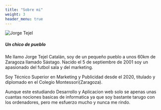 ```yaml
---
title: "Sobre mi"
weight: 3
header_menu: true
---
```


![Jorge Tejel](images/gatoretro.png)

##### Un chico de pueblo

Me llamo Jorge Tejel Catalán, soy de un pequeño pueblo a unos 60km de Zaragoza llamado Sástago. Nacido el 5 de septiembre de 2001 soy un apasionado del futbol sala y del marketing.

Soy Técnico Superior en Marketing y Publicidad desde el 2020, titulado y diplomado en el Colegio Montessori(Zaragoza).

Aunque este estudiando Desarrollo y Aplicacion web solo se apenas unas cuantas nociones basicas de informatica ya que soy bastante tarugo con los ordenadores, pero me esfuerzo mucho y nunca me rindo.
